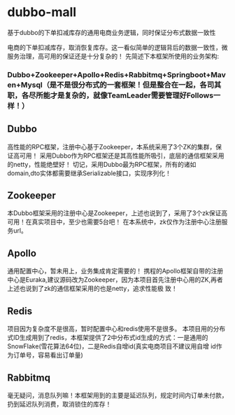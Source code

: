 # dubbo-mall
基于dubbo的下单扣减库存的通用电商业务逻辑，同时保证分布式数据一致性

电商的下单扣减库存，取消恢复库存。这一看似简单的逻辑背后的数据一致性，微服务治理，高可用的保证还是十分复杂的！
先简述下本框架所使用的业务架构:
### Dubbo+Zookeeper+Apollo+Redis+Rabbitmq+Springboot+Maven+Mysql（是不是很分布式的一套框架！但是整合在一起，各司其职，各尽所能才是复杂的，就像TeamLeader需要管理好Follows一样！）
## Dubbo
   高性能的RPC框架，注册中心基于Zookeeper，本系统采用了3个ZK的集群，保证高可用！
   采用Dubbo作为RPC框架还是其高性能所吸引，底层的通信框架采用的netty，性能绝壁好！
   切记，采用Dubbo最为RPC框架，所有的诸如domain,dto实体都需要继承Serializable接口，实现序列化！
## Zookeeper
   本Dubbo框架采用的注册中心是Zookeeper，上述也说到了，采用了3个zk保证高可用！在真实项目中，至少也需要5台吧！
   在本系统中，zk仅作为注册中心注册服务url。
## Apollo
   通用配置中心，暂未用上，业务集成肯定需要的！
   携程的Apollo框架自带的注册中心是Euraka,建议源码改为Zookeeper，因为本项目首先注册中心用的ZK,再者上述也说到了zk的通信框架采用的也是netty，追求性能极    致！
## Redis
   项目因为复杂度不是很高，暂时配置中心和redis使用不是很多。
   本项目用的分布式ID生成用到了redis，本框架提供了2中分布式id生成的方式：一是通用的SnowFlake(雪花算法64位)，二是Redis自增id(真实电商项目不建议用自增    id作为订单号，容易看出订单量)
## Rabbitmq
   毫无疑问，消息队列嘛！本框架用到的主要是延迟队列，规定时间内订单未付款，扔到延迟队列消费，取消锁住的库存！
